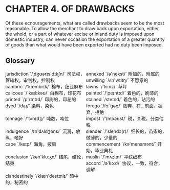 # CHAPTER 4. OF DRAWBACKS



Of these ecnouragements, what are called drawbacks seem to be the most reasonable. To allow the merchant to draw back upon exportation, either the whold, or a part of whatever excise or inland duty is imposed upon domestic industry, can never occasion the exportation of a greater quantity of goods than what would have been exported had no duty been imposed.



## Glossary

<div style="width: 50%; float:left;">jurisdiction `/ˌdʒʊərɪs'dɪkʃn/` 司法权，管辖权，审判权，控制权</div>
<div style="width: 50%; float:left;">annexed `/ə'nekst/` 附加的，附属的</div>
<div style="width: 50%; float:left;">unwilling `/ʌn'wɪlɪŋ/` 不愿意的</div>
<div style="width: 50%; float:left;">cambric `/'kæmbrɪk/` 棉布，细亚麻布</div>
<div style="width: 50%; float:left;">lawns `/'lɔːnz/` 草坪</div>
<div style="width: 50%; float:left;">calicoes `/'kælɪkəʊ/` 白棉布，印花布</div>
<div style="width: 50%; float:left;">painted `/'peɪntɪd/` 着色的，刷漆的</div>
<div style="width: 50%; float:left;">printed `/p'rɪntɪd/` 印刷的，印花的</div>
<div style="width: 50%; float:left;">stained `/steɪnd/` 着色的，玷污的</div>
<div style="width: 50%; float:left;">dyed `/daɪ/` 染料，染色</div>
<div style="width: 50%; float:left;">forego `/fɔːˈɡəʊ/` 放弃，在...前面，摒弃，拒绝</div>
<div style="width: 50%; float:left;">tonnage `/'tʌnɪdʒ/` 吨数，吨位</div>
<div style="width: 50%; float:left;">impost `/'ɪmpəʊst/` 税，关税，分类估税</div>
<div style="width: 50%; float:left;">indulgence `/ɪn'dʌldʒəns/` 沉溺，放纵，嗜好</div>
<div style="width: 50%; float:left;">slender `/'slendə(r)/` 细长的，苗条的，微薄的，少量的</div>
<div style="width: 50%; float:left;">cape `/keɪp/` 海角，披肩</div>
<div style="width: 50%; float:left;">commencement `/kə'mensmənt/` 开始，毕业典礼</div>
<div style="width: 50%; float:left;">conclusion `/kən'kluːʒn/` 结尾，结论，结束</div>
<div style="width: 50%; float:left;">muslin `/'mʌzlɪn/` 平纹细布</div>
<div style="width: 50%; float:left;">accord `/ə'kɔːd/` 协议，一致，符合，调解</div>
<div style="width: 50%; float:left;">clandestinely `/klæn'destɪnlɪ/` 暗中的，秘密的</div>